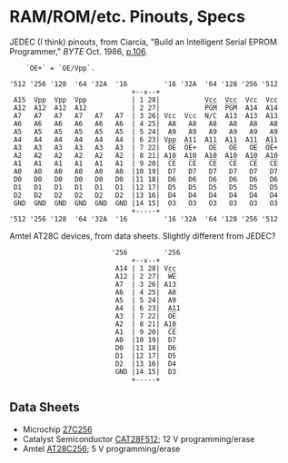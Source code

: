 RAM/ROM/etc. Pinouts, Specs
===========================

JEDEC (I think) pinouts, from Ciarcia, "Build an Intelligent Serial
EPROM Programmer," _BYTE_ Oct. 1986, [p.106][byte-8610-106].

        `O̅E̅+` = `O̅E̅/Vpp`.

    '512 '256 '128  '64 '32A  '16         '16 '32A  '64 '128 '256 '512
                                  +--∨--+
     A15  Vpp  Vpp  Vpp           | 1 28|           Vcc  Vcc  Vcc  Vcc
     A12  A12  A12  A12           | 2 27|           P̅G̅M̅  P̅G̅M̅  A14  A14
     A7   A7   A7   A7   A7   A7  | 3 26| Vcc  Vcc  N/C  A13  A13  A13
     A6   A6   A6   A6   A6   A6  | 4 25|  A8   A8   A8   A8   A8   A8
     A5   A5   A5   A5   A5   A5  | 5 24|  A9   A9   A9   A9   A9   A9
     A4   A4   A4   A4   A4   A4  | 6 23| Vpp  A11  A11  A11  A11  A11
     A3   A3   A3   A3   A3   A3  | 7 22|  O̅E̅  O̅E̅+   O̅E̅   O̅E̅   O̅E̅  O̅E̅+
     A2   A2   A2   A2   A2   A2  | 8 21| A10  A10  A10  A10  A10  A10
     A1   A1   A1   A1   A1   A1  | 9 20|  C̅E̅   C̅E̅   C̅E̅   C̅E̅   C̅E̅   C̅E̅
     A0   A0   A0   A0   A0   A0  |10 19|  D7   D7   D7   D7   D7   D7
     D0   D0   D0   D0   D0   D0  |11 18|  D6   D6   D6   D6   D6   D6
     D1   D1   D1   D1   D1   D1  |12 17|  D5   D5   D5   D5   D5   D5
     D2   D2   D2   D2   D2   D2  |13 16|  D4   D4   D4   D4   D4   D4
     GND  GND  GND  GND  GND  GND |14 15|  O3   O3   O3   O3   O3   O3
                                  +-----+
    '512 '256 '128  '64 '32A  '16         '16 '32A  '64 '128 '256 '512

Amtel AT28C devices, from data sheets. Slightly different from JEDEC?

                             '256         '256
                                  +--∨--+
                              A14 | 1 28| Vcc
                              A12 | 2 27|  W̅E̅
                              A7  | 3 26| A13
                              A6  | 4 25|  A8
                              A5  | 5 24|  A9
                              A4  | 6 23|  A11
                              A3  | 7 22|  O̅E̅
                              A2  | 8 21| A10
                              A1  | 9 20|  C̅E̅
                              A0  |10 19|  D7
                              D0  |11 18|  D6
                              D1  |12 17|  D5
                              D2  |13 16|  D4
                              GND |14 15|  D3
                                  +-----+


Data Sheets
-----------

- Microchip [27C256]
- Catalyst Semiconductor [CAT28F512]; 12 V programming/erase
- Amtel [AT28C256]; 5 V programming/erase


<!-------------------------------------------------------------------->
[byte-8610-106]: https://archive.org/details/byte-magazine-1986-10/page/n117/mode/1up

[27C256]: http://esd.cs.ucr.edu/webres/27c256.pdf
[AT28C256]: http://ww1.microchip.com/downloads/en/DeviceDoc/doc0006.pdf
[CAT28F512]: https://datasheet.octopart.com/CAT28F512PI-90-Catalyst-Semiconductor-datasheet-1983.pdf

